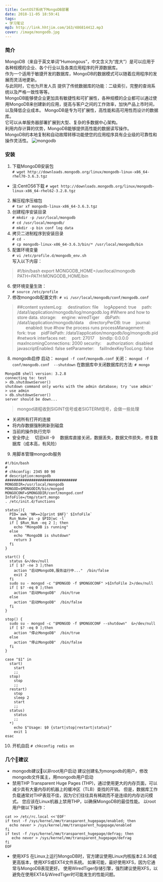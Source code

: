 ```yaml
---
title: CentOS7系统下MongoDB部署
date: 2018-11-05 18:59:41
tags:
- 学习笔记
mp3: http://link.hhtjim.com/163/486814412.mp3
cover: /image/mongodb.jpg
---
```

### 简介
MongoDB（来自于英文单词“Humongous”，中文含义为“庞大”）是可以应用于各种规模的企业、各个行业以及各类应用程序的开源数据库。  
作为一个适用于敏捷开发的数据库，MongoDB的数据模式可以随着应用程序的发展而灵活地更新。  
与此同时，它也为开发人员 提供了传统数据库的功能：二级索引，完整的查询系统以及严格一致性等等。  
MongoDB能够使企业更加具有敏捷性和可扩展性，各种规模的企业都可以通过使用MongoDB来创建新的应用，提高与客户之间的工作效率，加快产品上市时间，以及降低企业成本。
MongoDB是专为可扩展性，高性能和高可用性而设计的数据库。  
它可以从单服务器部署扩展到大型、复杂的多数据中心架构。  
利用内存计算的优势，MongoDB能够提供高性能的数据读写操作。  
MongoDB的本地复制和自动故障转移功能使您的应用程序具有企业级的可靠性和操作灵活性。
![mongodb](/image/mongodb.jpg "mongodb")
### 安装
1. 下载MongoDB安装包  
`# wget http://downloads.mongodb.org/linux/mongodb-linux-x86_64-rhel70-3.6.3.tgz`
- 注:CentOS6下载
`# wget http://downloads.mongodb.org/linux/mongodb-linux-x86_64-rhel62-3.2.8.tgz`
2. 解压程序压缩包  
`# tar xf mongodb-linux-x86_64-3.6.3.tgz`
3. 创建程序安装目录  
`# mkdir -p /usr/local/mongodb`  
`# cd /usr/local/mongodb/`   
`# mkdir -p bin conf log data`
4. 拷贝二进制程序到安装目录  
`# cd -`  
`# cp mongodb-linux-x86_64-3.6.3/bin/* /usr/local/mongodb/bin`
5. 配置环境变量  
`# vi /etc/profile.d/mongodb_env.sh`  
写入以下内容：
> #!/bin/bash
export MONGODB_HOME=/usr/local/mongodb
PATH=$PATH:$MONGODB_HOME/bin

6. 使环境变量生效：  
`# source /etc/profile`
7. 修改mongodb配置文件:
`# vi /usr/local/mongodb/conf/mongodb.conf`
> ##content
systemLog:
&#8194;&#8194;destination: file
&#8194;&#8194;logAppend: true
&#8194;&#8194;path: /data1/application/mongodb/log/mongodb.log
>#Where and how to store data.
storage:
&#8194;&#8194;engine: wiredTiger
&#8194;&#8194;dbPath: /data1/application/mongodb/data
&#8194;&#8194;directoryPerDB: true
&#8194;&#8194;journal:
&#8194;&#8194;&#8194;&#8194;enabled: true
>#how the process runs
processManagement:
&#8194;&#8194;fork: true
&#8194;&#8194;pidFilePath: /data1/application/mongodb/log/mongodb.pid
>#network interfaces
net:
&#8194;&#8194;port: 27017
&#8194;&#8194;bindIp: 0.0.0.0
&#8194;&#8194;maxIncomingConnections: 2000
security:
&#8194;&#8194;authorization: disabled
&#8194;&#8194;javascriptEnabled: false
setParameter:
&#8194;&#8194;failIndexKeyTooLong: false

8. mongodb启停
启动：
`mongod -f conf/mongodb.conf`
关闭：
`mongod -f conf/mongodb.conf  --shutdown`
在数据库中关闭数据库的方法:
`# mongo`
```
MongoDB shell version: 3.2.8
connecting to: test
> db.shutdownServer()
shutdown command only works with the admin database; try 'use admin'
> use admin
> db.shutdownServer()
server should be down...
```
>mongod进程收到SIGINT信号或者SIGTERM信号，会做一些处理
- 关闭所有打开的连接
- 将内存数据强制刷新到磁盘
- 当前的操作执行完毕
- 安全停止
&#8194;&#8194;切忌kill -9
&#8194;&#8194;数据库直接关闭，数据丢失，数据文件损失，修复数据库（成本高，有风险）

9. 用脚本管理mongodb服务
```
#!/bin/bash
#
# chkconfig: 2345 80 90
# description:mongodb
#################################
MONGODIR=/usr/local/mongodb
MONGOD=$MONGODIR/bin/mongod
MONGOCONF=$MONGODIR/conf/mongod.conf
InfoFile=/tmp/start.mongo
. /etc/init.d/functions

status(){
  PID=`awk 'NR==2{print $NF}' $InfoFile`
  Run_Num=`ps -p $PID|wc -l`
  if [ $Run_Num -eq 2 ]; then
    echo "MongoDB is running"
  else
    echo "MongoDB is shutdown"
    return 3
  fi
}

start() {
  status &>/dev/null
  if [ $? -ne 3 ];then
    action "启动MongoDB,服务运行中..."  /bin/false
    exit 2
  fi
  sudo su - mongod -c "$MONGOD -f $MONGOCONF" >$InfoFile 2>/dev/null
  if [ $? -eq 0 ];then
    action "启动MongoDB"  /bin/true
  else
    action "启动MongoDB"  /bin/false
  fi
}

stop() {
  sudo su - mongod -c "$MONGOD -f $MONGOCONF --shutdown"  &>/dev/null
  if [ $? -eq 0 ];then
    action "停止MongoDB"  /bin/true
  else
    action "停止MongoDB"  /bin/false
  fi
}

case "$1" in
  start)
    start
    ;;
  stop)
    stop
    ;;
  restart)
    stop
    sleep 2
    start
    ;;
  status)
    status
    ;;
  *)
    echo $"Usage: $0 {start|stop|restart|status}"
    exit 1
esac
```
10. 开机自启
`# chkconfig redis on`
### 几个建议
- mongodb建议以非root用户启动
建议创建名为mongodb的用户，修改mongodb文件属主，用mongodb用户启动
- 禁用THP
Transparent Huge Pages (THP)，通过使用更大的内存页面，可以减少具有大量内存的机器上的缓冲区（TLB）查找的开销。
但是，数据库工作负载通常对THP表现不佳，因为它们往往具有稀疏而不是连续的内存访问模式。
您应该在Linux机器上禁用THP，以确保MongoDB的最佳性能。
以root用户做以下操作：
```
cat >> /etc/rc.local <<'EOF'
if test -f /sys/kernel/mm/transparent_hugepage/enabled; then
  echo never > /sys/kernel/mm/transparent_hugepage/enabled
fi
if test -f /sys/kernel/mm/transparent_hugepage/defrag; then
   echo never > /sys/kernel/mm/transparent_hugepage/defrag
fi
EOF
```
- 使用XFS
在Linux上运行MongoDB时，官方建议使用Linux内核版本2.6.36或更高版本，使用XFS或EXT4文件系统。
如果可能，最好使用XFS，因为它通常与MongoDB表现更好。
使用WiredTiger存储引擎，强烈建议使用XFS，以避免在使用EXT4与WiredTiger时可能发生的性能问题。
